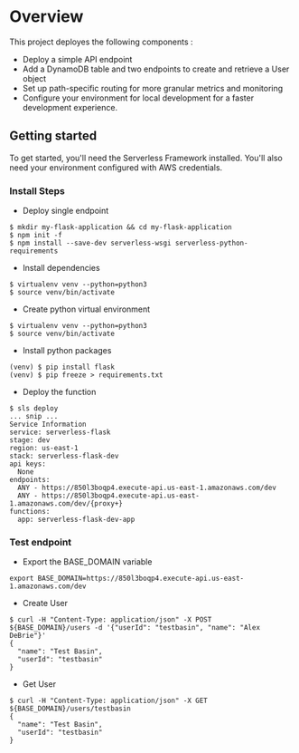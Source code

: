 # Overview

This project deployes the following components :

* Deploy a simple API endpoint
* Add a DynamoDB table and two endpoints to create and retrieve a User object
* Set up path-specific routing for more granular metrics and monitoring
* Configure your environment for local development for a faster development experience.

## Getting started
To get started, you'll need the Serverless Framework installed. You'll also need your environment configured with AWS credentials.

### Install Steps

*  Deploy single endpoint
```
$ mkdir my-flask-application && cd my-flask-application
$ npm init -f
$ npm install --save-dev serverless-wsgi serverless-python-requirements
```

* Install dependencies
```
$ virtualenv venv --python=python3
$ source venv/bin/activate
```

* Create python virtual environment
```
$ virtualenv venv --python=python3
$ source venv/bin/activate
```

* Install python packages
```
(venv) $ pip install flask
(venv) $ pip freeze > requirements.txt
```

* Deploy the function
```
$ sls deploy
... snip ...
Service Information
service: serverless-flask
stage: dev
region: us-east-1
stack: serverless-flask-dev
api keys:
  None
endpoints:
  ANY - https://850l3boqp4.execute-api.us-east-1.amazonaws.com/dev
  ANY - https://850l3boqp4.execute-api.us-east-1.amazonaws.com/dev/{proxy+}
functions:
  app: serverless-flask-dev-app
```

### Test endpoint

* Export the BASE_DOMAIN variable
```
export BASE_DOMAIN=https://850l3boqp4.execute-api.us-east-1.amazonaws.com/dev
```

* Create User 
```
$ curl -H "Content-Type: application/json" -X POST ${BASE_DOMAIN}/users -d '{"userId": "testbasin", "name": "Alex DeBrie"}'
{
  "name": "Test Basin",
  "userId": "testbasin"
}
```

* Get User
```
$ curl -H "Content-Type: application/json" -X GET ${BASE_DOMAIN}/users/testbasin
{
  "name": "Test Basin",
  "userId": "testbasin"
}
```
